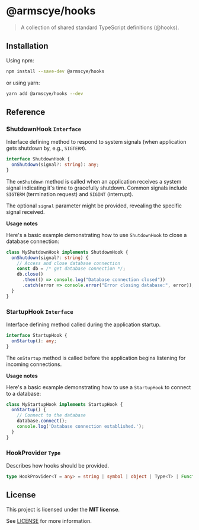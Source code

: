 # @armscye/hooks

> A collection of shared standard TypeScript definitions (@hooks).

## Installation

Using npm:

```sh
npm install --save-dev @armscye/hooks
```

or using yarn:

```sh
yarn add @armscye/hooks --dev
```

## Reference

### ShutdownHook `Interface`

Interface defining method to respond to system signals (when application gets shutdown by, e.g., `SIGTERM`).

```ts
interface ShutdownHook {
  onShutdown(signal?: string): any;
}
```

The `onShutdown` method is called when an application receives a system signal indicating it's time to gracefully shutdown. Common signals include `SIGTERM` (termination request) and `SIGINT` (interrupt).

The optional `signal` parameter might be provided, revealing the specific signal received.

**Usage notes**

Here's a basic example demonstrating how to use `ShutdownHook` to close a database connection:

```ts
class MyShutdownHook implements ShutdownHook {
  onShutdown(signal?: string) {
    // Access and close database connection
    const db = /* get database connection */;
    db.close()
      .then(() => console.log("Database connection closed"))
      .catch(error => console.error("Error closing database:", error));
  }
}
```

### StartupHook `Interface`

Interface defining method called during the application startup.

```ts
interface StartupHook {
  onStartup(): any;
}
```

The `onStartup` method is called before the application begins listening for incoming connections.

**Usage notes**

Here's a basic example demonstrating how to use a `StartupHook` to connect to a database:

```ts
class MyStartupHook implements StartupHook {
  onStartup() {
    // Connect to the database
    database.connect();
    console.log('Database connection established.');
  }
}
```

### HookProvider `Type`

Describes how hooks should be provided.

```ts
type HookProvider<T = any> = string | symbol | object | Type<T> | Function;
```

## License

This project is licensed under the **MIT license**.

See [LICENSE](LICENSE) for more information.
